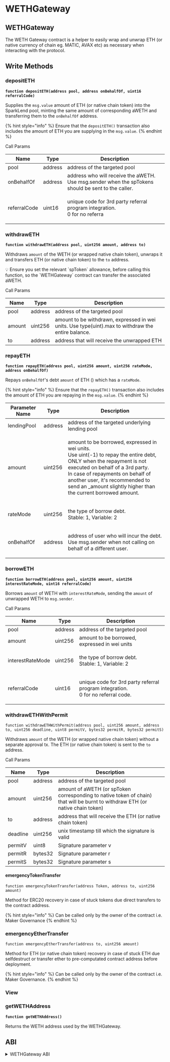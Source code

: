 # WETHGateway

## WETHGateway

The WETH Gateway contract is a helper to easily wrap and unwrap ETH (or native currency of chain eg. MATIC, AVAX etc) as necessary when interacting with the protocol.

## Write Methods

### depositETH

**`function depositETH(address pool, address onBehalfOf, uint16 referralCode)`**

Supplies the `msg.value` amount of ETH (or native chain token) into the SparkLend pool, minting the same amount of corresponding aWETH and transferring them to the `onBehalfOf` address.

{% hint style="info" %}
Ensure that the `depositETH()` transaction also includes the amount of ETH you are supplying in the `msg.value`.
{% endhint %}

Call Params

| Name         | Type    | Description                                                                                       |
| ------------ | ------- | ------------------------------------------------------------------------------------------------- |
| pool         | address | address of the targeted pool                                                                      |
| onBehalfOf   | address | address who will receive the aWETH. Use msg.sender when the spTokens should be sent to the caller. |
| referralCode | uint16  | <p>unique code for 3rd party referral program integration.<br>0 for no referra</p>                |

### withdrawETH

**`function withdrawETH(address pool, uint256 amount, address to)`**

Withdraws `amount` of the WETH (or wrapped native chain token), unwraps it and transfers ETH (or native chain token) to the `to` address.

💡 Ensure you set the relevant \`spToken\` allowance, before calling this function, so the \`WETHGateway\` contract can transfer the associated aWETH.

Call Params

| Name   | Type    | Description                                                                                        |
| ------ | ------- | -------------------------------------------------------------------------------------------------- |
| pool   | address | address of the targeted pool                                                                       |
| amount | uint256 | amount to be withdrawn, expressed in wei units. Use type(uint).max to withdraw the entire balance. |
| to     | address | address that will receive the unwrapped ETH                                                        |

### repayETH

**`function repayETH(address pool, uint256 amount, uint256 rateMode, address onBehalfOf)`**

Repays `onBehalfOf`'s debt `amount` of ETH () which has a `rateMode`.

{% hint style="info" %}
Ensure that the `repayETH()` transaction also includes the amount of ETH you are repaying in the `msg.value`.
{% endhint %}

| Parameter Name | Type    | Description                                                                                                                                                                                                                                                                                                  |
| -------------- | ------- | ------------------------------------------------------------------------------------------------------------------------------------------------------------------------------------------------------------------------------------------------------------------------------------------------------------ |
| lendingPool    | address | address of the targeted underlying lending pool                                                                                                                                                                                                                                                              |
| amount         | uint256 | <p>amount to be borrowed, expressed in wei units.<br>Use uint(-1) to repay the entire debt,  ONLY when the repayment is not executed on behalf of a 3rd party.<br>In case of repayments on behalf of another user, it's recommended to send an _amount slightly higher than the current borrowed amount.</p> |
| rateMode       | uint256 | <p>the type of borrow debt.<br>Stable: 1, Variable: 2</p>                                                                                                                                                                                                                                                    |
| onBehalfOf     | address | <p>address of user who will incur the debt.<br>Use msg.sender when not calling on behalf of a different user.</p>                                                                                                                                                                                            |

### borrowETH

**`function borrowETH(address pool, uint256 amount, uint256 interestRateMode, uint16 referralCode)`**

Borrows `amount` of WETH with `interestRateMode`, sending the `amount` of unwrapped WETH to `msg.sender`.

Call Params

| Name             | Type    | Description                                                                               |
| ---------------- | ------- | ----------------------------------------------------------------------------------------- |
| pool             | address | address of the targeted pool                                                              |
| amount           | uint256 | amount to be borrowed, expressed in wei units                                             |
| interestRateMode | uint256 | <p>the type of borrow debt.<br>Stable: 1, Variable: 2</p>                                 |
| referralCode     | uint16  | <p>unique code for 3rd party referral program integration.<br>0 for no referral code.</p> |

### withdrawETHWithPermit

`function withdrawETHWithPermit(address pool, uint256 amount, address to, uint256 deadline, uint8 permitV, bytes32 permitR, bytes32 permitS)`

Withdraws `amount` of the WETH (or wrapped native chain token) without a separate approval tx. The ETH (or native chain token) is sent to the `to` address.

Call Params

| Name     | Type    | Description                                                                                                                   |
| -------- | ------- | ----------------------------------------------------------------------------------------------------------------------------- |
| pool     | address | address of the targeted pool                                                                                                  |
| amount   | uint256 | amount of aWETH (or spToken corresponding to native token of chain) that will be burnt to withdraw ETH (or native chain token) |
| to       | address | address that will receive the ETH (or native chain token)                                                                     |
| deadline | uint256 | unix timestamp till which the signature is valid                                                                              |
| permitV  | uint8   | Signature parameter v                                                                                                         |
| permitR  | bytes32 | Signature parameter r                                                                                                         |
| permitS  | bytes32 | Signature parameter s                                                                                                         |

#### emergencyTokenTransfer

`function emergencyTokenTransfer(address Token, address to, uint256 amount)`

Method for ERC20 recovery in case of stuck tokens due direct transfers to the contract address.

{% hint style="info" %}
Can be called only by the owner of the contract i.e. Maker Governance
{% endhint %}

### emergencyEtherTransfer

`function emergencyEtherTransfer(address to, uint256 amount)`

Method for ETH (or native chain token) recovery in case of stuck ETH due selfdestruct or transfer ether to pre-computated contract address before deployment.

{% hint style="info" %}
Can be called only by the owner of the contract i.e. Maker Governance.
{% endhint %}

### View

### getWETHAddress

**`function getWETHAddress()`**

Returns the WETH address used by the WETHGateway.

## ABI
<details>
<summary>WETHGateway ABI</summary>

```
[
    {
        "inputs": [
            {
                "internalType": "address",
                "name": "weth",
                "type": "address"
            },
            {
                "internalType": "address",
                "name": "owner",
                "type": "address"
            }
        ],
        "stateMutability": "nonpayable",
        "type": "constructor"
    },
    {
        "anonymous": false,
        "inputs": [
            {
                "indexed": true,
                "internalType": "address",
                "name": "previousOwner",
                "type": "address"
            },
            {
                "indexed": true,
                "internalType": "address",
                "name": "newOwner",
                "type": "address"
            }
        ],
        "name": "OwnershipTransferred",
        "type": "event"
    },
    {
        "stateMutability": "payable",
        "type": "fallback"
    },
    {
        "inputs": [
            {
                "internalType": "address",
                "name": "pool",
                "type": "address"
            }
        ],
        "name": "authorizePool",
        "outputs": [],
        "stateMutability": "nonpayable",
        "type": "function"
    },
    {
        "inputs": [
            {
                "internalType": "address",
                "name": "pool",
                "type": "address"
            },
            {
                "internalType": "uint256",
                "name": "amount",
                "type": "uint256"
            },
            {
                "internalType": "uint256",
                "name": "interesRateMode",
                "type": "uint256"
            },
            {
                "internalType": "uint16",
                "name": "referralCode",
                "type": "uint16"
            }
        ],
        "name": "borrowETH",
        "outputs": [],
        "stateMutability": "nonpayable",
        "type": "function"
    },
    {
        "inputs": [
            {
                "internalType": "address",
                "name": "pool",
                "type": "address"
            },
            {
                "internalType": "address",
                "name": "onBehalfOf",
                "type": "address"
            },
            {
                "internalType": "uint16",
                "name": "referralCode",
                "type": "uint16"
            }
        ],
        "name": "depositETH",
        "outputs": [],
        "stateMutability": "payable",
        "type": "function"
    },
    {
        "inputs": [
            {
                "internalType": "address",
                "name": "to",
                "type": "address"
            },
            {
                "internalType": "uint256",
                "name": "amount",
                "type": "uint256"
            }
        ],
        "name": "emergencyEtherTransfer",
        "outputs": [],
        "stateMutability": "nonpayable",
        "type": "function"
    },
    {
        "inputs": [
            {
                "internalType": "address",
                "name": "token",
                "type": "address"
            },
            {
                "internalType": "address",
                "name": "to",
                "type": "address"
            },
            {
                "internalType": "uint256",
                "name": "amount",
                "type": "uint256"
            }
        ],
        "name": "emergencyTokenTransfer",
        "outputs": [],
        "stateMutability": "nonpayable",
        "type": "function"
    },
    {
        "inputs": [],
        "name": "getWETHAddress",
        "outputs": [
            {
                "internalType": "address",
                "name": "",
                "type": "address"
            }
        ],
        "stateMutability": "view",
        "type": "function"
    },
    {
        "inputs": [],
        "name": "owner",
        "outputs": [
            {
                "internalType": "address",
                "name": "",
                "type": "address"
            }
        ],
        "stateMutability": "view",
        "type": "function"
    },
    {
        "inputs": [],
        "name": "renounceOwnership",
        "outputs": [],
        "stateMutability": "nonpayable",
        "type": "function"
    },
    {
        "inputs": [
            {
                "internalType": "address",
                "name": "pool",
                "type": "address"
            },
            {
                "internalType": "uint256",
                "name": "amount",
                "type": "uint256"
            },
            {
                "internalType": "uint256",
                "name": "rateMode",
                "type": "uint256"
            },
            {
                "internalType": "address",
                "name": "onBehalfOf",
                "type": "address"
            }
        ],
        "name": "repayETH",
        "outputs": [],
        "stateMutability": "payable",
        "type": "function"
    },
    {
        "inputs": [
            {
                "internalType": "address",
                "name": "newOwner",
                "type": "address"
            }
        ],
        "name": "transferOwnership",
        "outputs": [],
        "stateMutability": "nonpayable",
        "type": "function"
    },
    {
        "inputs": [
            {
                "internalType": "address",
                "name": "pool",
                "type": "address"
            },
            {
                "internalType": "uint256",
                "name": "amount",
                "type": "uint256"
            },
            {
                "internalType": "address",
                "name": "to",
                "type": "address"
            }
        ],
        "name": "withdrawETH",
        "outputs": [],
        "stateMutability": "nonpayable",
        "type": "function"
    },
    {
        "inputs": [
            {
                "internalType": "address",
                "name": "pool",
                "type": "address"
            },
            {
                "internalType": "uint256",
                "name": "amount",
                "type": "uint256"
            },
            {
                "internalType": "address",
                "name": "to",
                "type": "address"
            },
            {
                "internalType": "uint256",
                "name": "deadline",
                "type": "uint256"
            },
            {
                "internalType": "uint8",
                "name": "permitV",
                "type": "uint8"
            },
            {
                "internalType": "bytes32",
                "name": "permitR",
                "type": "bytes32"
            },
            {
                "internalType": "bytes32",
                "name": "permitS",
                "type": "bytes32"
            }
        ],
        "name": "withdrawETHWithPermit",
        "outputs": [],
        "stateMutability": "nonpayable",
        "type": "function"
    },
    {
        "stateMutability": "payable",
        "type": "receive"
    }
]
```
</details>